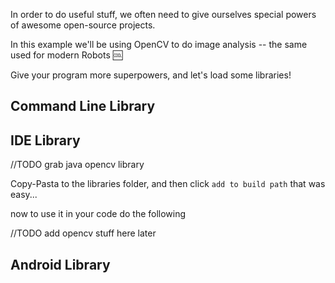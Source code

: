 In order to do useful stuff, we often need to give ourselves special powers of awesome open-source projects.

In this example we'll be using OpenCV to do image analysis -- the same used for modern Robots :cool:

Give your program more superpowers, and let's load some libraries!


## Command Line Library


## IDE Library


//TODO grab java opencv library

Copy-Pasta to the libraries folder, and then click `add to build path` that was easy...

now to use it in your code do the following

//TODO add opencv stuff here later


## Android Library

<!-- android library will be the same in this system -->
<!-- also show how to display the processed file -->
